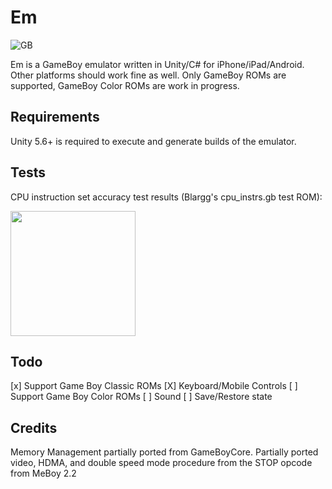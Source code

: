 
# Em

![GB](https://thumbs.gfycat.com/WeirdHighKitty-size_restricted.gif)

Em is a GameBoy emulator written in Unity/C# for iPhone/iPad/Android. Other platforms should work fine as well.
Only GameBoy ROMs are supported, GameBoy Color ROMs are work in progress.

## Requirements

Unity 5.6+ is required to execute and generate builds of the emulator.

## Tests

CPU instruction set accuracy test results (Blargg's cpu_instrs.gb test ROM):

<img src="https://s23.postimg.org/uox8s2et7/Screen_Shot_2017-06-12_at_11.21.37_PM.png" width="200">

## Todo

[x] Support Game Boy Classic ROMs
[X] Keyboard/Mobile Controls
[ ] Support Game Boy Color ROMs 
[ ] Sound
[ ] Save/Restore state

## Credits

Memory Management partially ported from GameBoyCore.
Partially ported video, HDMA, and double speed mode procedure from the STOP opcode from MeBoy 2.2
